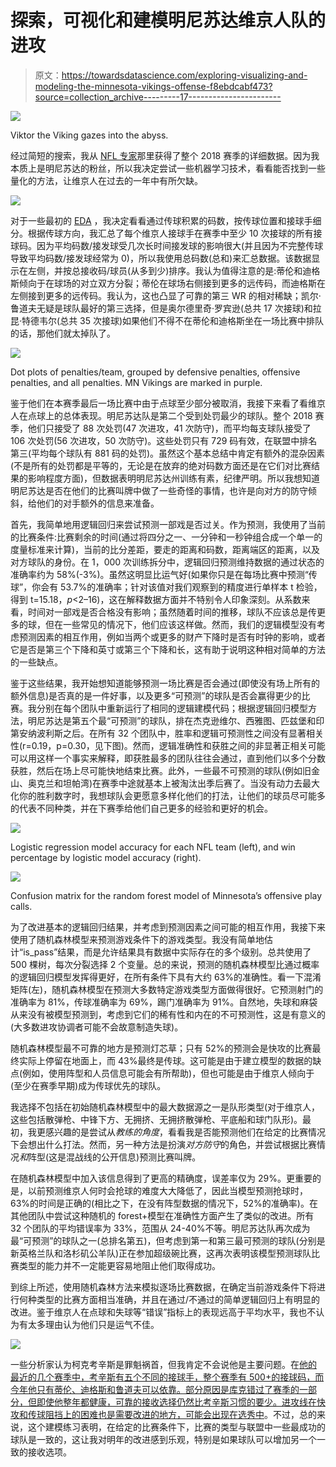 # 探索，可视化和建模明尼苏达维京人队的进攻

> 原文：<https://towardsdatascience.com/exploring-visualizing-and-modeling-the-minnesota-vikings-offense-f8ebdcabf473?source=collection_archive---------17----------------------->

![](img/a05b3162487166f760398ef125d15379.png)

Viktor the Viking gazes into the abyss.

经过简短的搜索，我从 [NFL 专家](http://www.nflsavant.com/about.php)那里获得了整个 2018 赛季的详细数据。因为我本质上是明尼苏达的粉丝，所以我决定尝试一些机器学习技术，看看能否找到一些量化的方法，让维京人在过去的一年中有所欠缺。

![](img/f2588b35663609357ebdbeb020946471.png)

对于一些最初的 [EDA](https://en.wikipedia.org/wiki/Exploratory_data_analysis) ，我决定看看通过传球积累的码数，按传球位置和接球手细分。根据传球方向，我汇总了每个维京人接球手在赛季中至少 10 次接球的所有接球码。因为平均码数/接发球受几次长时间接发球的影响很大(并且因为不完整传球导致平均码数/接发球经常为 0)，所以我使用总码数(总和)来汇总数据。该数据显示在左侧，并按总接收码/球员(从多到少)排序。我认为值得注意的是:蒂伦和迪格斯倾向于在球场的对立双方分裂；蒂伦在球场右侧接到更多的远传码，而迪格斯在左侧接到更多的远传码。我认为，这也凸显了可靠的第三 WR 的相对稀缺；凯尔·鲁道夫无疑是球队最好的第三选择，但是奥尔德里奇·罗宾逊(总共 17 次接球)和拉昆·特德韦尔(总共 35 次接球)如果他们不得不在蒂伦和迪格斯坐在一场比赛中排队的话，那他们就太掉队了。

![](img/1750c5d7f51ad6df946e684a6d5e4966.png)

Dot plots of penalties/team, grouped by defensive penalties, offensive penalties, and all penalties. MN Vikings are marked in purple.

鉴于他们在本赛季最后一场比赛中由于点球至少部分被取消，我接下来看了看维京人在点球上的总体表现。明尼苏达队是第二个受到处罚最少的球队。整个 2018 赛季，他们只接受了 88 次处罚(47 次进攻，41 次防守)，而平均每支球队接受了 106 次处罚(56 次进攻，50 次防守)。这些处罚只有 729 码有效，在联盟中排名第三(平均每个球队有 881 码的处罚)。虽然这个基本总结中肯定有额外的混杂因素(不是所有的处罚都是平等的，无论是在放弃的绝对码数方面还是在它们对比赛结果的影响程度方面)，但数据表明明尼苏达州训练有素，纪律严明。所以我想知道明尼苏达是否在他们的比赛叫牌中做了一些奇怪的事情，也许是向对方的防守倾斜，给他们的对手额外的信息来准备。

首先，我简单地用逻辑回归来尝试预测一部戏是否过关。作为预测，我使用了当前的比赛条件:比赛剩余的时间(通过将四分之一、一分钟和一秒钟组合成一个单一的度量标准来计算)，当前的比分差距，要走的距离和码数，距离端区的距离，以及对方球队的身份。在 1，000 次训练拆分中，逻辑回归预测维持数据的通过状态的准确率约为 58%(-3%)。虽然这明显比运气好(如果你只是在每场比赛中预测“传球”，你会有 53.7%的准确率；针对该值对我们观察到的精度进行单样本 t 检验，得到 t=15.18，*p*<2–16)，这在解释数据方面并不特别令人印象深刻。从系数来看，时间对一部戏是否合格没有影响；虽然随着时间的推移，球队不应该总是传更多的球，但在一些常见的情况下，他们应该这样做。然而，我们的逻辑模型没有考虑预测因素的相互作用，例如当两个或更多的财产下降时是否有时钟的影响，或者它是否是第三个下降和英寸或第三个下降和长，这有助于说明这种相对简单的方法的一些缺点。

鉴于这些结果，我开始想知道能够预测一场比赛是否会通过(即使没有场上所有的额外信息)是否真的是一件好事，以及更多“可预测”的球队是否会赢得更少的比赛。我分别在每个团队中重新运行了相同的逻辑建模代码；根据逻辑回归模型方法，明尼苏达是第五个最“可预测”的球队，排在杰克逊维尔、西雅图、匹兹堡和印第安纳波利斯之后。在所有 32 个团队中，胜率和逻辑可预测性之间没有显著相关性(r=0.19，p=0.30，见下图)。然而，逻辑准确性和获胜之间的非显著正相关可能可以用这样一个事实来解释，即获胜最多的团队往往会通过，直到他们以多个分数获胜，然后在场上尽可能快地结束比赛。此外，一些最不可预测的球队(例如旧金山、奥克兰和坦帕湾)在赛季中途就基本上被淘汰出季后赛了。当没有动力去最大化你的胜利数字时，我想球队会更愿意多样化他们的打法，让他们的球员尽可能多的代表不同种类，并在下赛季给他们自己更多的经验和更好的机会。

![](img/990adf541d347293eea4bed1569e9fee.png)

Logistic regression model accuracy for each NFL team (left), and win percentage by logistic model accuracy (right).

![](img/f7387d158e551fe710b724d20c22d4f6.png)

Confusion matrix for the random forest model of Minnesota’s offensive play calls.

为了改进基本的逻辑回归结果，并考虑到预测因素之间可能的相互作用，我接下来使用了随机森林模型来预测游戏条件下的游戏类型。我没有简单地估计“is_pass”结果，而是允许结果具有数据中实际存在的多个级别。总共使用了 500 棵树，每次分裂选择 2 个变量。总的来说，预测的随机森林模型比通过概率的逻辑回归模型发挥得更好，在所有条件下具有大约 63%的准确性。看一下混淆矩阵(左)，随机森林模型在预测大多数特定游戏类型方面做得很好。它预测射门的准确率为 81%，传球准确率为 69%，踢门准确率为 91%。自然地，失球和麻袋从来没有被模型预测到，考虑到它们的稀有性和内在的不可预测性，这是有意义的(大多数进攻协调者可能不会故意制造失球)。

随机森林模型最不可靠的地方是预测灯芯草；只有 52%的预测会是快攻的比赛最终实际上停留在地面上，而 43%最终是传球。这可能是由于建立模型的数据的缺点(例如，使用阵型和人员信息可能会有所帮助)，但也可能是由于维京人倾向于(至少在赛季早期)成为传球优先的球队。

我选择不包括在初始随机森林模型中的最大数据源之一是队形类型(对于维京人，这些包括散弹枪、中锋下方、无拥挤、无拥挤散弹枪、平底船和球门队形)。最初，我更感兴趣的是尝试从*教练的角度*，看看我是否能预测他们在给定的比赛情况下会想出什么打法。然而，另一种方法是扮演*对方防守*的角色，并尝试根据比赛情况*和*阵型(这是混战线的公开信息)预测比赛叫牌。

在随机森林模型中加入该信息得到了更高的精确度，误差率仅为 29%。更重要的是，以前预测维京人何时会抢球的难度大大降低了，因此当模型预测抢球时，63%的时间是正确的(相比之下，在没有阵型数据的情况下，52%的准确率)。在其他团队中尝试这种随机的 forest+模型在准确性方面产生了类似的改进。所有 32 个团队的平均错误率为 33%，范围从 24-40%不等。明尼苏达队再次成为最“可预测”的球队之一(总排名第五)，但考虑到第一和第三最可预测的球队(分别是新英格兰队和洛杉矶公羊队)正在参加超级碗比赛，这再次表明该模型预测球队比赛类型的能力并不一定能更容易地阻止他们取得成功。

到综上所述，使用随机森林方法来模拟逐场比赛数据，在确定当前游戏条件下将进行何种类型的比赛方面相当准确，并且在通过/不通过的简单逻辑回归上有明显的改进。鉴于维京人在点球和失球等“错误”指标上的表现远高于平均水平，我也不认为有太多理由认为他们只是运气不佳。

![](img/4e01985622bc5365353807789644a8d5.png)

一些分析家认为柯克考辛斯是罪魁祸首，但我肯定不会说他是主要问题。在[他的](https://www.pro-football-reference.com/teams/was/2017.htm) [最近的几个赛季中，考辛斯有五个不同的接球手，整个赛季有 500+的接球码，而今年他只有蒂伦、迪格斯和鲁道夫可以依靠。部分原因是库克错过了赛季的一部分，但即使他整年都健康，可靠的接收选择仍然比考辛斯习惯的要少。进攻线在快攻和传球阻挡上的困难也是需要改进的地方，](https://www.pro-football-reference.com/teams/was/2016.htm)[可能会出现在选秀中](https://www.theringer.com/nfl/2018/12/30/18162106/exit-interview-minnesota-vikings)。不过，总的来说，这个建模练习表明，在给定的比赛条件下，比赛的类型与联盟中一些最成功的球队是一致的，这让我对明年的改进感到乐观，特别是如果球队可以增加另一个一致的接收选项。
